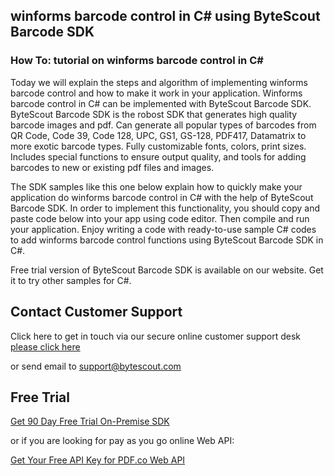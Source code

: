## winforms barcode control in C# using ByteScout Barcode SDK

### How To: tutorial on winforms barcode control in C#

Today we will explain the steps and algorithm of implementing winforms barcode control and how to make it work in your application. Winforms barcode control in C# can be implemented with ByteScout Barcode SDK. ByteScout Barcode SDK is the robost SDK that generates high quality barcode images and pdf. Can generate all popular types of barcodes from QR Code, Code 39, Code 128, UPC, GS1, GS-128, PDF417, Datamatrix to more exotic barcode types. Fully customizable fonts, colors, print sizes. Includes special functions to ensure output quality, and tools for adding barcodes to new or existing pdf files and images.

The SDK samples like this one below explain how to quickly make your application do winforms barcode control in C# with the help of ByteScout Barcode SDK. In order to implement this functionality, you should copy and paste code below into your app using code editor. Then compile and run your application. Enjoy writing a code with ready-to-use sample C# codes to add winforms barcode control functions using ByteScout Barcode SDK in C#.

Free trial version of ByteScout Barcode SDK is available on our website. Get it to try other samples for C#.

## Contact Customer Support

Click here to get in touch via our secure online customer support desk [please click here](https://bytescout.zendesk.com/hc/en-us/requests/new?subject=ByteScout%20Barcode%20SDK%20Question)

or send email to [support@bytescout.com](mailto:support@bytescout.com?subject=ByteScout%20Barcode%20SDK%20Question) 

## Free Trial

[Get 90 Day Free Trial On-Premise SDK](https://bytescout.com/download/web-installer?utm_source=github-readme)

or if you are looking for pay as you go online Web API:

[Get Your Free API Key for PDF.co Web API](https://pdf.co/documentation/api?utm_source=github-readme)
